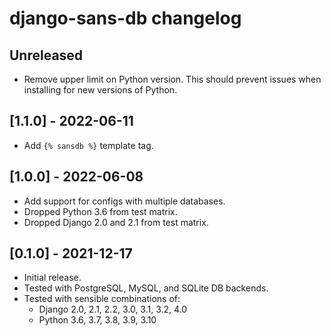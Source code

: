 # django-sans-db changelog

## Unreleased

- Remove upper limit on Python version.
  This should prevent issues when installing for new versions of Python.

## [1.1.0] - 2022-06-11

- Add `{% sansdb %}` template tag.

## [1.0.0] - 2022-06-08

- Add support for configs with multiple databases.
- Dropped Python 3.6 from test matrix.
- Dropped Django 2.0 and 2.1 from test matrix.

## [0.1.0] - 2021-12-17

- Initial release.
- Tested with PostgreSQL, MySQL, and SQLite DB backends.
- Tested with sensible combinations of:
  - Django 2.0, 2.1, 2.2, 3.0, 3.1, 3.2, 4.0
  - Python 3.6, 3.7, 3.8, 3.9, 3.10
